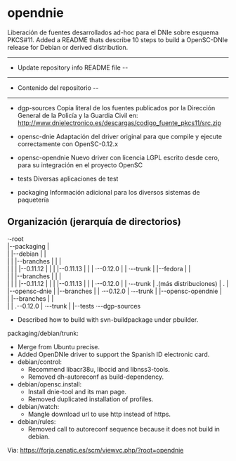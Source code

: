 opendnie
========

Liberación de fuentes desarrollados ad-hoc para el DNIe sobre esquema PKCS#11.
Added a README thats describe 10 steps to build a OpenSC-DNIe release for Debian or derived distribution.

---------------------------------------
- Update repository info README file --
-                                    --
-    Contenido del repositorio       --
---------------------------------------

- dgp-sources
Copia literal de los fuentes publicados por la Dirección General de la Policía y la Guardia Civil en:
http://www.dnielectronico.es/descargas/codigo_fuente_pkcs11/src.zip

- opensc-dnie
Adaptación del driver original para que compile y ejecute correctamente con
OpenSC-0.12.x

- opensc-opendnie
Nuevo driver con licencia LGPL escrito desde cero, para su integración en el
proyecto OpenSC

- tests
Diversas aplicaciones de test

- packaging
Información adicional para los diversos sistemas de paquetería

Organización (jerarquía de directorios)
-----------------------------------------------------------------

·-root
\
|--packaging
|  \
|  |--debian
|  |  \
|  |  |--branches
|  |  |  \
|  |  |  |--0.11.12
|  |  |  |--0.11.13
|  |  |  ·--0.12.0
|  |  ·--trunk
|  |--fedora
|  |  \
|  |  |--branches
|  |  |  \
|  |  |  |--0.11.12
|  |  |  |--0.11.13
|  |  |  ·--0.12.0
|  |  ·--trunk
|  .(más distribuciones)
|  .
|
  |--opensc-dnie
|  |--branches
|     |  ·--0.12.0
|  ·--trunk
|
|--opensc-opendnie
|  \
|  |--branches
|  |  \
|  |  .--0.12.0
|  ·--trunk
|
|--tests 
·--dgp-sources

  * Described how to build with svn-buildpackage under pbuilder.

packaging/debian/trunk:
  * Merge from Ubuntu precise.
  * Added OpenDNIe driver to support the Spanish ID electronic card.
  * debian/control:
    - Recommend libacr38u, libccid and libnss3-tools.
    - Removed dh-autoreconf as build-dependency.
  * debian/opensc.install:
    - Install dnie-tool and its man page.
    - Removed duplicated installation of profiles.
  * debian/watch:
    - Mangle download url to use http instead of https.
  * debian/rules:
    - Removed call to autoreconf sequence because it does not build in debian.

Vìa: https://forja.cenatic.es/scm/viewvc.php/?root=opendnie
